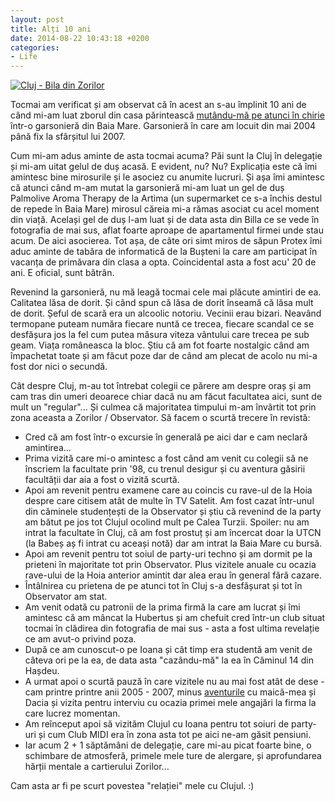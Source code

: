 ```yaml
---
layout: post
title: Alți 10 ani
date: 2014-08-22 10:43:18 +0200
categories:
- Life
---
```

[![Cluj - Bila din Zorilor](http://www.rusiczki.net/wp-content/uploads/2014/08/P7030435-693x462.jpg)](http://www.rusiczki.net/wp-content/uploads/2014/08/P7030435.jpg)

Tocmai am verificat și am observat că în acest an s-au împlinit 10 ani de când mi-am luat zborul din casa părintească [mutându-mă pe atunci în chirie](http://www.rusiczki.net/2004/05/18/the-new-home/) într-o garsonieră din Baia Mare. Garsonieră în care am locuit din mai 2004 până fix la sfârșitul lui 2007.

Cum mi-am adus aminte de asta tocmai acuma? Păi sunt la Cluj în delegație și mi-am uitat gelul de duș acasă. E evident, nu? Nu? Explicația este că îmi amintesc bine mirosurile și le asociez cu anumite lucruri. Și așa îmi amintesc că atunci când m-am mutat la garsonieră mi-am luat un gel de duș Palmolive Aroma Therapy de la Artima (un supermarket ce s-a închis destul de repede în Baia Mare) mirosul căreia mi-a rămas asociat cu acel moment din viață. Același gel de duș l-am luat și de data asta din Billa ce se vede în fotografia de mai sus, aflat foarte aproape de apartamentul firmei unde stau acum. De aici asocierea. Tot așa, de câte ori simt miros de săpun Protex îmi aduc aminte de tabăra de informatică de la Bușteni la care am participat în vacanța de primăvara din clasa a opta. Coincidental asta a fost acu' 20 de ani. E oficial, sunt bătrân.

Revenind la garsonieră, nu mă leagă tocmai cele mai plăcute amintiri de ea. Calitatea lăsa de dorit. Și când spun că lăsa de dorit înseamă că lăsa mult de dorit. Șeful de scară era un alcoolic notoriu. Vecinii erau bizari. Neavând termopane puteam număra fiecare nuntă ce trecea, fiecare scandal ce se desfășura jos la fel cum putea măsura viteza vântului care trecea pe sub geam. Viața româneasca la bloc. Știu că am fot foarte nostalgic când am împachetat toate și am făcut poze dar de când am plecat de acolo nu mi-a fost dor nici o secundă.

Cât despre Cluj, m-au tot întrebat colegii ce părere am despre oraș și am cam tras din umeri deoarece chiar dacă nu am făcut facultatea aici, sunt de mult un "regular"... Și culmea că majoritatea timpului m-am învârtit tot prin zona aceasta a Zorilor / Observator. Să facem o scurtă trecere în revistă:

* Cred că am fost într-o excursie în generală pe aici dar e cam neclară amintirea...
* Prima vizită care mi-o amintesc a fost când am venit cu colegii să ne înscriem la facultate prin '98, cu trenul desigur și cu aventura găsirii facultății dar aia a fost o vizită scurtă.
* Apoi am revenit pentru examene care au coincis cu rave-ul de la Hoia despre care citisem atât de multe în TV Satelit. Am fost cazat într-unul din căminele studențești de la Observator și știu că revenind de la party am bătut pe jos tot Clujul ocolind mult pe Calea Turzii. Spoiler: nu am intrat la facultate în Cluj, că am fost prostuț și am încercat doar la UTCN (la Babeș aș fi intrat cu aceași notă) dar am intrat la Baia Mare cu bursă.
* Apoi am revenit pentru tot soiul de party-uri techno și am dormit pe la prieteni în majoritate tot prin Observator. Plus vizitele anuale cu ocazia rave-ului de la Hoia anterior amintit dar alea erau în general fără cazare.
* Întâlnirea cu prietena de pe atunci tot în Cluj s-a desfășurat și tot în Observator am stat.
* Am venit odată cu patronii de la prima firmă la care am lucrat și îmi amintesc că am mâncat la Hubertus și am chefuit cred într-un club situat tocmai în clădirea din fotografia de mai sus - asta a fost ultima revelație ce am avut-o privind poza.
* După ce am cunoscut-o pe Ioana și cât timp era studentă am venit de câteva ori pe la ea, de data asta "cazându-mă" la ea în Căminul 14 din Hașdeu.
* A urmat apoi o scurtă pauză în care vizitele nu au mai fost atât de dese - cam printre printre anii 2005 - 2007, minus [aventurile](http://www.rusiczki.net/2006/12/31/el-grande-year-end-recap/) cu maică-mea și Dacia și vizita pentru interviu cu ocazia primei mele angajări la firma la care lucrez momentan.
* Am reînceput apoi să vizităm Clujul cu Ioana pentru tot soiuri de party-uri și cum Club MIDI era în zona asta tot pe aici ne-am găsit pensiuni.
* Iar acum 2 + 1 săptămâni de delegație, care mi-au picat foarte bine, o schimbare de atmosferă, primele mele ture de alergare, și aprofundarea hărții mentale a cartierului Zorilor...

Cam asta ar fi pe scurt povestea "relației" mele cu Clujul. :)

